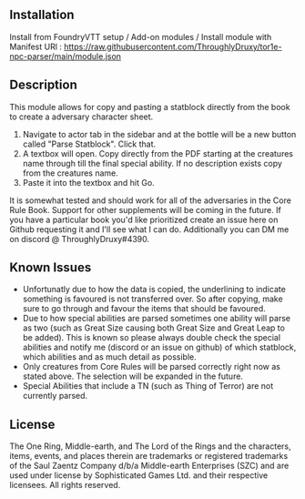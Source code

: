 ## Installation

Install from FoundryVTT setup / Add-on modules / Install module with Manifest URl : https://raw.githubusercontent.com/ThroughlyDruxy/tor1e-npc-parser/main/module.json

## Description

This module allows for copy and pasting a statblock directly from the book to create a adversary character sheet.

1. Navigate to actor tab in the sidebar and at the bottle will be a new button called "Parse Statblock". Click that.
2. A textbox will open. Copy directly from the PDF starting at the creatures name through till the final special ability. If no description exists copy from the creatures name.
4. Paste it into the textbox and hit Go.

It is somewhat tested and should work for all of the adversaries in the Core Rule Book. Support for other supplements will be coming in the future. If you have a particular book you'd like prioritized create an issue here on Github requesting it and I'll see what I can do. Additionally you can DM me on discord @ ThroughlyDruxy#4390.

## Known Issues
* Unfortunatly due to how the data is copied, the underlining to indicate something is favoured is not transferred over. So after copying, make sure to go through and favour the items that should be favoured.
* Due to how special abilities are parsed sometimes one ability will parse as two (such as Great Size causing both Great Size and Great Leap to be added). This is known so please always double check the special abilities and notify me (discord or an issue on github) of which statblock, which abilities and as much detail as possible.
* Only creatures from Core Rules will be parsed correctly right now as stated above. The selection will be expanded in the future.
* Special Abilities that include a TN (such as Thing of Terror) are not currently parsed.

## License
The One Ring, Middle-­earth, and The Lord of the Rings and the characters, items, events, and places therein are trademarks or registered trademarks of the Saul Zaentz Company d/b/a Middle-­earth Enterprises (SZC) and are used under license by Sophisticated Games Ltd. and their respective licensees. All rights reserved.
